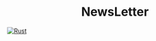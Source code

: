 <h1 align="center">NewsLetter<span></span></h1>

[![Rust](https://github.com/yngtodd/newsletter/actions/workflows/general.yml/badge.svg)](https://github.com/yngtodd/newsletter/actions/workflows/general.yml)
